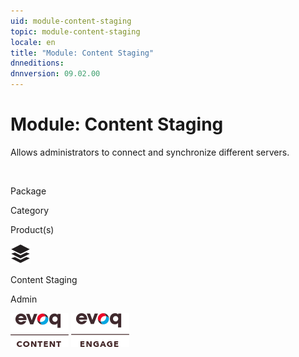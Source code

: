 ```yaml
---
uid: module-content-staging
topic: module-content-staging
locale: en
title: "Module: Content Staging"
dnneditions: 
dnnversion: 09.02.00
---
```


# Module: Content Staging

Allows administrators to connect and synchronize different servers.

 

Package

Category

Product(s)

 ![icon](/images/ico-module-contentstaging.png) 

Content Staging

Admin

 ![Evoq Content](/images/ico-evoq-content.png) ![Evoq Engage](/images/ico-evoq-engage.png)